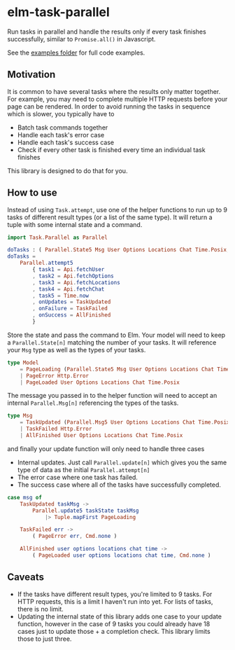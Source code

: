 # elm-task-parallel

Run tasks in parallel and handle the results only if every task finishes
successfully, similar to `Promise.all()` in Javascript.

See the [examples folder](https://github.com/0ui/elm-task-parallel/tree/master/examples) for
full code examples.

## Motivation

It is common to have several tasks where the results only matter together. For
example, you may need to complete multiple HTTP requests before your page can be
rendered. In order to avoid running the tasks in sequence which is slower, you
typically have to

- Batch task commands together
- Handle each task's error case
- Handle each task's success case
- Check if every other task is finished every time an individual task finishes

This library is designed to do that for you.

## How to use

Instead of using `Task.attempt`, use one of the helper functions to run up to 9
tasks of different result types (or a list of the same type). It will return a
tuple with some internal state and a command.

```elm
import Task.Parallel as Parallel

doTasks : ( Parallel.State5 Msg User Options Locations Chat Time.Posix, Cmd Msg )
doTasks =
    Parallel.attempt5
        { task1 = Api.fetchUser
        , task2 = Api.fetchOptions
        , task3 = Api.fetchLocations
        , task4 = Api.fetchChat
        , task5 = Time.now
        , onUpdates = TaskUpdated
        , onFailure = TaskFailed
        , onSuccess = AllFinished
        }
```

Store the state and pass the command to Elm. Your model will need to keep a
`Parallel.State[n]` matching the number of your tasks. It will reference your `Msg`
type as well as the types of your tasks.

```elm
type Model
    = PageLoading (Parallel.State5 Msg User Options Locations Chat Time.Posix)
    | PageError Http.Error
    | PageLoaded User Options Locations Chat Time.Posix
```
The message you passed in to the helper function will need to accept an internal
`Parallel.Msg[n]` referencing the types of the tasks.

```elm
type Msg
    = TaskUpdated (Parallel.Msg5 User Options Locations Chat Time.Posix)
    | TaskFailed Http.Error
    | AllFinished User Options Locations Chat Time.Posix
```

and finally your update function will only need to handle three cases
- Internal updates. Just call `Parallel.update[n]` which gives you the same
  type of data as the initial `Parallel.attempt[n]`
- The error case where one task has failed.
- The success case where all of the tasks have successfully completed.


```elm
case msg of
    TaskUpdated taskMsg ->
        Parallel.update5 taskState taskMsg
            |> Tuple.mapFirst PageLoading

    TaskFailed err ->
        ( PageError err, Cmd.none )

    AllFinished user options locations chat time ->
        ( PageLoaded user options locations chat time, Cmd.none )
```

## Caveats

- If the tasks have different result types, you're limited to 9 tasks.
For HTTP requests, this is a limit I haven't run into yet. For lists of tasks,
there is no limit.
- Updating the internal state of this library adds one case to your update
function, however in the case of 9 tasks you could already have 18 cases
just to update those + a completion check. This library limits those to just
three.